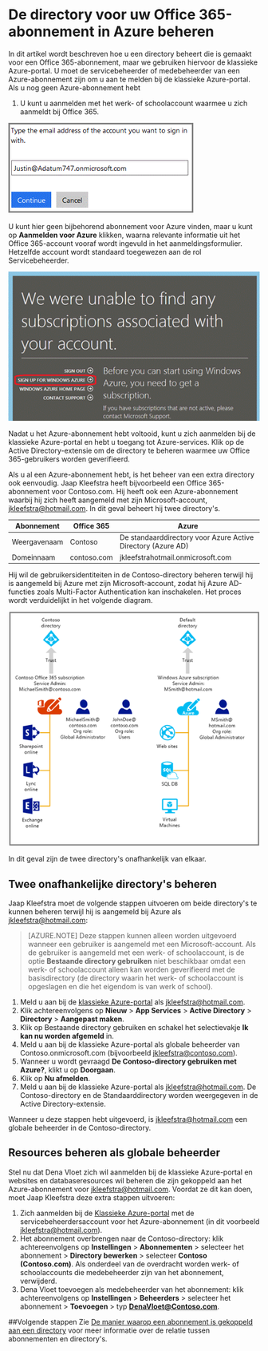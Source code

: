 <properties
   pageTitle="De directory voor uw Office 365-abonnement in Azure beheren | Microsoft Azure"
   description="Een directory voor een Office 365-abonnement  beheren met Azure Active Directory en de klassieke Azure-portal"
   services="active-directory"
   documentationCenter=""
   authors="curtand"
   manager="femila"
   editor=""/>

<tags
   ms.service="active-directory"
   ms.devlang="na"
   ms.topic="get-started-article"
   ms.tgt_pltfrm="na"
   ms.workload="identity"
   ms.date="05/26/2016"
   ms.author="curtand"/>

# De directory voor uw Office 365-abonnement in Azure beheren

In dit artikel wordt beschreven hoe u een directory beheert die is gemaakt voor een Office 365-abonnement, maar we gebruiken hiervoor de klassieke Azure-portal. U moet de servicebeheerder of medebeheerder van een Azure-abonnement zijn om u aan te melden bij de klassieke Azure-portal. Als u nog geen Azure-abonnement hebt

1. U kunt u aanmelden met het werk- of schoolaccount waarmee u zich aanmeldt bij Office 365.

![Invoervak voor e-mailadres](./media/active-directory-manage-o365-subscription/AAD_O365_01.png)

U kunt hier geen bijbehorend abonnement voor Azure vinden, maar u kunt op **Aanmelden voor Azure** klikken, waarna relevante informatie uit het Office 365-account vooraf wordt ingevuld in het aanmeldingsformulier. Hetzelfde account wordt standaard toegewezen aan de rol Servicebeheerder.

![Koppeling voor het aanmelden voor een Azure-abonnement](./media/active-directory-manage-o365-subscription/AAD_O365_02.png)

Nadat u het Azure-abonnement hebt voltooid, kunt u zich aanmelden bij de klassieke Azure-portal en hebt u toegang tot Azure-services. Klik op de Active Directory-extensie om de directory te beheren waarmee uw Office 365-gebruikers worden geverifieerd.

Als u al een Azure-abonnement hebt, is het beheer van een extra directory ook eenvoudig. Jaap Kleefstra heeft bijvoorbeeld een Office 365-abonnement voor Contoso.com. Hij heeft ook een Azure-abonnement waarbij hij zich heeft aangemeld met zijn Microsoft-account, jkleefstra@hotmail.com. In dit geval beheert hij twee directory's.

  Abonnement |  Office 365  |  Azure
  -------------- | ------------- | -------------------------------
  Weergavenaam |  Contoso  |     De standaarddirectory voor Azure Active Directory (Azure AD)
  Domeinnaam  |  contoso.com  | jkleefstrahotmail.onmicrosoft.com

Hij wil de gebruikersidentiteiten in de Contoso-directory beheren terwijl hij is aangemeld bij Azure met zijn Microsoft-account, zodat hij Azure AD-functies zoals Multi-Factor Authentication kan inschakelen. Het proces wordt verduidelijkt in het volgende diagram.

![Diagram voor het beheren van twee onafhankelijke directory's](./media/active-directory-manage-o365-subscription/AAD_O365_03.png)

In dit geval zijn de twee directory's onafhankelijk van elkaar.

## Twee onafhankelijke directory's beheren
Jaap Kleefstra moet de volgende stappen uitvoeren om beide directory's te kunnen beheren terwijl hij is aangemeld bij Azure als jkleefstra@hotmail.com:

> [AZURE.NOTE]
> Deze stappen kunnen alleen worden uitgevoerd wanneer een gebruiker is aangemeld met een Microsoft-account. Als de gebruiker is aangemeld met een werk- of schoolaccount, is de optie **Bestaande directory gebruiken** niet beschikbaar omdat een werk- of schoolaccount alleen kan worden geverifieerd met de basisdirectory (de directory waarin het werk- of schoolaccount is opgeslagen en die het eigendom is van werk of school).

1.  Meld u aan bij de [klassieke Azure-portal](https://manage.windowsazure.com) als jkleefstra@hotmail.com.
2.  Klik achtereenvolgens op **Nieuw** > **App Services** > **Active Directory** > **Directory** > **Aangepast maken**.
3.  Klik op Bestaande directory gebruiken en schakel het selectievakje **Ik kan nu worden afgemeld** in.
4.  Meld u aan bij de klassieke Azure-portal als globale beheerder van Contoso.onmicrosoft.com (bijvoorbeeld jkleefstra@contoso.com).
5.  Wanneer u wordt gevraagd **De Contoso-directory gebruiken met Azure?**, klikt u op **Doorgaan**.
6.  Klik op **Nu afmelden**.
7.  Meld u aan bij de klassieke Azure-portal als jkleefstra@hotmail.com. De Contoso-directory en de Standaarddirectory worden weergegeven in de Active Directory-extensie.

Wanneer u deze stappen hebt uitgevoerd, is jkleefstra@hotmail.com een globale beheerder in de Contoso-directory.

## Resources beheren als globale beheerder
Stel nu dat Dena Vloet zich wil aanmelden bij de klassieke Azure-portal en websites en databaseresources wil beheren die zijn gekoppeld aan het Azure-abonnement voor jkleefstra@hotmail.com. Voordat ze dit kan doen, moet Jaap Kleefstra deze extra stappen uitvoeren:

1.  Zich aanmelden bij de [Klassieke Azure-portal](https://manage.windowsazure.com) met de servicebeheerdersaccount voor het Azure-abonnement (in dit voorbeeld jkleefstra@hotmail.com).
2.  Het abonnement overbrengen naar de Contoso-directory: klik achtereenvolgens op **Instellingen** > **Abonnementen** > selecteer het abonnement > **Directory bewerken** > selecteer **Contoso (Contoso.com)**. Als onderdeel van de overdracht worden werk- of schoolaccounts die medebeheerder zijn van het abonnement, verwijderd.
3.  Dena Vloet toevoegen als medebeheerder van het abonnement: klik achtereenvolgens op **Instellingen** > **Beheerders** > selecteer het abonnement > **Toevoegen** > typ **DenaVloet@Contoso.com**.

##Volgende stappen
Zie [De manier waarop een abonnement is gekoppeld aan een directory](active-directory-how-subscriptions-associated-directory.md) voor meer informatie over de relatie tussen abonnementen en directory's.



<!--HONumber=Jun16_HO2-->


